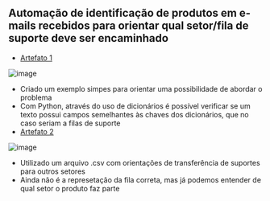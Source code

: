## Automação de identificação de produtos em e-mails recebidos para orientar qual setor/fila de suporte deve ser encaminhado

- [Artefato 1](https://github.com/victorhugochrisosthemos/email_automation/tree/main/artifact_one)

![image](https://github.com/user-attachments/assets/670e8057-f86e-4086-9d3a-6651232ef760)

  - Criado um exemplo simpes para orientar uma possibilidade de abordar o problema
  - Com Python, através do uso de dicionários é possível verificar se um texto possui campos semelhantes às chaves dos dicionários, que no caso seriam a filas de suporte 
- [Artefato 2](https://github.com/victorhugochrisosthemos/email_automation/tree/main/artifact_two)

![image](https://github.com/user-attachments/assets/e3064b63-fba7-44a1-9b69-f40c1ee8697f)

  - Utilizado um arquivo .csv com orientações de transferência de suportes para outros setores
  - Ainda não é a represetação da fila correta, mas já podemos entender de qual setor o produto faz parte

